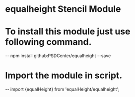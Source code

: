 # equalheight Stencil Module

# To install this module just use following command.

-- npm install github:PSDCenter/equalheight --save

# Import the module in script.

-- import {equalHeight} from 'equalHeight/equalheight';
